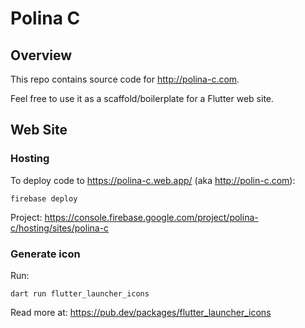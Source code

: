 # Polina C

## Overview

This repo contains source code for http://polina-c.com.

Feel free to use it as a scaffold/boilerplate for a Flutter web site.

## Web Site

### Hosting

To deploy code to https://polina-c.web.app/ (aka http://polin-c.com):

```
firebase deploy
```

Project: https://console.firebase.google.com/project/polina-c/hosting/sites/polina-c

### Generate icon

Run:

```
dart run flutter_launcher_icons
```

Read more at: https://pub.dev/packages/flutter_launcher_icons
